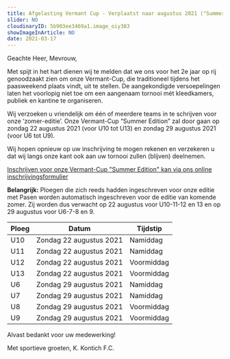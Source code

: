 ```yaml
---
title: Afgelasting Vermant Cup - Verplaatst naar augustus 2021 ("Summer Edition")
slider: NO
cloudinaryID: 5b903ee3469a1.image_oiy383
showImageInArticle: NO
date: 2021-03-17
---
```


Geachte Heer, Mevrouw,

Met spijt in het hart dienen wij te melden dat we ons voor het 2e jaar op rij genoodzaakt zien om onze Vermant-Cup, die traditioneel tijdens het paasweekend plaats vindt, uit te stellen. De aangekondigde versoepelingen laten het voorlopig niet toe om een aangenaam tornooi mét kleedkamers, publiek en kantine te organiseren.

Wij verzoeken u vriendelijk om één of meerdere teams in te schrijven voor onze ‘zomer-editie’. Onze Vermant-Cup “Summer Edition” zal door gaan op zondag 22 augustus 2021 (voor U10 tot U13) en zondag 29 augustus 2021 (voor U6 tot U9).

Wij hopen opnieuw op uw inschrijving te mogen rekenen en verzekeren u dat wij langs onze kant ook aan uw tornooi zullen (blijven) deelnemen.

[Inschrijven voor onze Vermant-Cup "Summer Edition" kan via ons online inschrijvingsformulier](https://www.kkontichfc.be/jeugd/vermant-cup/online-registratie/)

**Belangrijk:**
Ploegen die zich reeds hadden ingeschreven voor onze editie met Pasen worden automatisch ingeschreven voor de editie van komende zomer. Zij worden dus verwacht op 22 augustus voor U10-11-12 en 13 en op 29 augustus voor U6-7-8 en 9.

| Ploeg | Datum                   | Tijdstip   |
| ----- | ----------------------- | ---------- |
| U10   | Zondag 22 augustus 2021 | Namiddag   |
| U11   | Zondag 22 augustus 2021 | Namiddag   |
| U12   | Zondag 22 augustus 2021 | Voormiddag |
| U13   | Zondag 22 augustus 2021 | Voormiddag |
| U6    | Zondag 29 augustus 2021 | Namiddag   |
| U7    | Zondag 29 augustus 2021 | Namiddag   |
| U8    | Zondag 29 augustus 2021 | Voormiddag |
| U9    | Zondag 29 augustus 2021 | Voormiddag |

Alvast bedankt voor uw medewerking!

Met sportieve groeten,
K. Kontich F.C.
